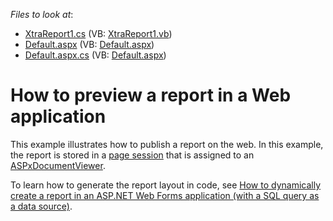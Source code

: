<!-- default file list -->
*Files to look at*:

* [XtraReport1.cs](./CS/WebSite/App_Code/XtraReport1.cs) (VB: [XtraReport1.vb](./VB/WebSite/App_Code/XtraReport1.vb))
* [Default.aspx](./CS/WebSite/Default.aspx) (VB: [Default.aspx](./VB/WebSite/Default.aspx))
* [Default.aspx.cs](./CS/WebSite/Default.aspx.cs) (VB: [Default.aspx](./VB/WebSite/Default.aspx))
<!-- default file list end -->
# How to preview a report in a Web application


<p>This example illustrates how to publish a report on the web. In this example, the report is stored in a <a href="https://msdn.microsoft.com/en-us/library/system.web.ui.page.session(v=vs.110).aspx">page session</a> that is assigned to an <a href="https://documentation.devexpress.com/#XtraReports/clsDevExpressXtraReportsWebASPxDocumentViewertopic">ASPxDocumentViewer</a>.</p>
<p>To learn how to generate the report layout in code, see <a href="https://www.devexpress.com/Support/Center/Example/Details/E889">How to dynamically create a report in an ASP.NET Web Forms application (with a SQL query as a data source)</a>.</p>

<br/>


